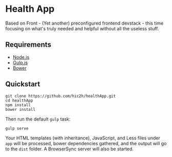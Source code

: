# Health App

Based on Front - (Yet another) preconfigured frontend devstack - this time focusing on what's truly needed and helpful without all the useless stuff.

## Requirements

- [Node.js](https://nodejs.org/)
- [Gulp.js](http://gulpjs.com)
- [Bower](http://bower.io)

## Quickstart

```
git clone https://github.com/hic2h/healthApp.git
cd healthApp
npm install
bower install
```

Then run the default `gulp` task:

```
gulp serve
```

Your HTML templates (with inheritance), JavaScript, and Less files under `app` will be processed, bower dependencies gathered, and the output will go to the `dist` folder. A BrowserSync server will also be started.
